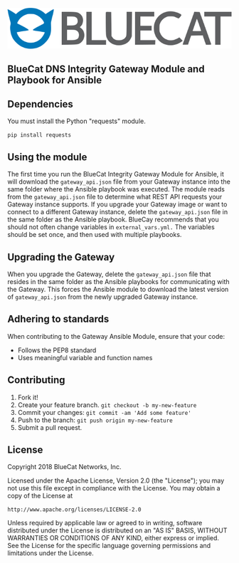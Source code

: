 ![alt text](logo.png "logo")

## BlueCat DNS Integrity Gateway Module and Playbook for Ansible

## Dependencies

You must install the Python "requests" module.

```
pip install requests
```

## Using the module

The first time you run the BlueCat Integrity Gateway Module for Ansible, it will download the `gateway_api.json` file from your Gateway instance into the same folder where the Ansible playbook was executed.
The module reads from the `gateway_api.json` file to determine what REST API requests your Gateway instance supports.
If you upgrade your Gateway image or want to connect to a different Gateway instance, delete the `gateway_api.json` file in the same folder as the Ansible playbook.
BlueCay recommends that you should not often change variables in `external_vars.yml.` The variables should be set once, and then used with multiple playbooks.

## Upgrading the Gateway

When you upgrade the Gateway, delete the `gateway_api.json` file that resides in the same folder as the Ansible playbooks for communicating with the Gateway.
This forces the Ansible module to download the latest version of `gateway_api.json` from the newly upgraded Gateway instance.

## Adhering to standards
When contributing to the Gateway Ansible Module, ensure that your code:
- Follows the PEP8 standard
- Uses meaningful variable and function names

## Contributing

1. Fork it!
2. Create your feature branch. `git checkout -b my-new-feature`
3. Commit your changes: `git commit -am 'Add some feature'`
4. Push to the branch: `git push origin my-new-feature`
5. Submit a pull request.

## License

Copyright 2018 BlueCat Networks, Inc.

Licensed under the Apache License, Version 2.0 (the "License");
you may not use this file except in compliance with the License.
You may obtain a copy of the License at

    http://www.apache.org/licenses/LICENSE-2.0

Unless required by applicable law or agreed to in writing, software
distributed under the License is distributed on an "AS IS" BASIS,
WITHOUT WARRANTIES OR CONDITIONS OF ANY KIND, either express or implied.
See the License for the specific language governing permissions and
limitations under the License.
